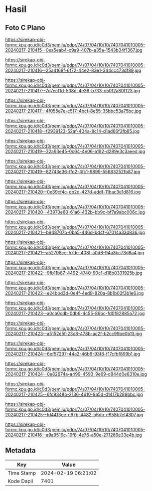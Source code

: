 # Hasil

## Foto C Plano

https://sirekap-obj-formc.kpu.go.id/c0d3/pemilu/pdpr/74/07/04/10/10/7407041010005-20240217-210415--0ea5eab4-c9a9-407b-a35a-1543b34f1367.jpg

https://sirekap-obj-formc.kpu.go.id/c0d3/pemilu/pdpr/74/07/04/10/10/7407041010005-20240217-210416--25a4168f-6f72-44e2-83e1-344cc473df89.jpg

https://sirekap-obj-formc.kpu.go.id/c0d3/pemilu/pdpr/74/07/04/10/10/7407041010005-20240217-210417--7d7ecf1d-538d-4e38-b733-c50f2a80f123.jpg

https://sirekap-obj-formc.kpu.go.id/c0d3/pemilu/pdpr/74/07/04/10/10/7407041010005-20240217-210417--4f055e7e-c517-4bcf-8e55-35bbc53a75bc.jpg

https://sirekap-obj-formc.kpu.go.id/c0d3/pemilu/pdpr/74/07/04/10/10/7407041010005-20240217-210418--f2939123-52af-404a-8c14-d1ad66f3fb85.jpg

https://sirekap-obj-formc.kpu.go.id/c0d3/pemilu/pdpr/74/07/04/10/10/7407041010005-20240217-210419--32a63e45-0c64-4e06-a192-d289e3c3aeed.jpg

https://sirekap-obj-formc.kpu.go.id/c0d3/pemilu/pdpr/74/07/04/10/10/7407041010005-20240217-210419--82743e36-ffd2-4fc1-9899-55683252fb87.jpg

https://sirekap-obj-formc.kpu.go.id/c0d3/pemilu/pdpr/74/07/04/10/10/7407041010005-20240217-210420--0e39cf4c-db2d-427d-addf-11bac3e1d816.jpg

https://sirekap-obj-formc.kpu.go.id/c0d3/pemilu/pdpr/74/07/04/10/10/7407041010005-20240217-210420--43973e60-61a6-432b-bb9c-bf7a9abc006c.jpg

https://sirekap-obj-formc.kpu.go.id/c0d3/pemilu/pdpr/74/07/04/10/10/7407041010005-20240217-210421--b948707b-0ba5-446d-bd4f-67014a33d836.jpg

https://sirekap-obj-formc.kpu.go.id/c0d3/pemilu/pdpr/74/07/04/10/10/7407041010005-20240217-210421--a52708ce-57de-408f-a0d8-94a3bc73d8a4.jpg

https://sirekap-obj-formc.kpu.go.id/c0d3/pemilu/pdpr/74/07/04/10/10/7407041010005-20240217-210422--9fb11b87-4492-4740-90c1-d18b0331925b.jpg

https://sirekap-obj-formc.kpu.go.id/c0d3/pemilu/pdpr/74/07/04/10/10/7407041010005-20240217-210422--e24bbd3d-0e4f-4ed9-820a-8b1b03f3b1e6.jpg

https://sirekap-obj-formc.kpu.go.id/c0d3/pemilu/pdpr/74/07/04/10/10/7407041010005-20240217-210423--a0ca0cdb-0db9-4c55-86bc-fd0f82885a72.jpg

https://sirekap-obj-formc.kpu.go.id/c0d3/pemilu/pdpr/74/07/04/10/10/7407041010005-20240217-210423--a5152e5f-23c8-478b-ac2f-b2cc99be0b13.jpg

https://sirekap-obj-formc.kpu.go.id/c0d3/pemilu/pdpr/74/07/04/10/10/7407041010005-20240217-210424--6ef57297-44a2-46b6-93f8-f17cfbf899b1.jpg

https://sirekap-obj-formc.kpu.go.id/c0d3/pemilu/pdpr/74/07/04/10/10/7407041010005-20240217-210424--0e82674a-a499-4593-9e69-c844d0e8310e.jpg

https://sirekap-obj-formc.kpu.go.id/c0d3/pemilu/pdpr/74/07/04/10/10/7407041010005-20240217-210425--6fc9348b-2136-4610-9a5d-d1417b289bbc.jpg

https://sirekap-obj-formc.kpu.go.id/c0d3/pemilu/pdpr/74/07/04/10/10/7407041010005-20240217-210425--fd4413ee-e97b-4482-b6db-e958b7ef4307.jpg

https://sirekap-obj-formc.kpu.go.id/c0d3/pemilu/pdpr/74/07/04/10/10/7407041010005-20240217-210416--a9a9516c-19f8-4e76-a50e-271269e33e4b.jpg


## Metadata

| Key        | Value               |
| ---------- | ------------------- |
| Time Stamp | 2024-02-19 06:21:02 |
| Kode Dapil | 7401                |



